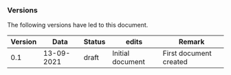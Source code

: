 ### Versions

The following versions have led to this document.

| **Version** | **Data**      | **Status** | **edits**                   | **Remark**                   |
|------------|----------------|------------|-----------------------------|------------------------------| 
| 0.1        | 13-09-2021     | draft      | Initial document            | First document created       |
                           

